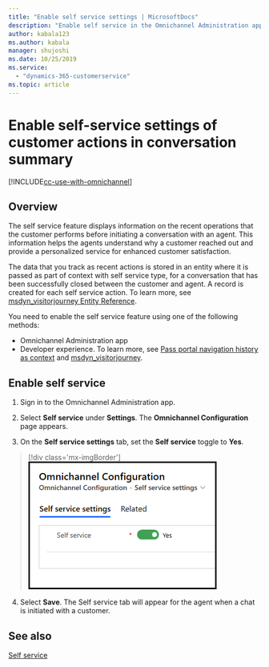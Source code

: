 ```yaml
---
title: "Enable self service settings | MicrosoftDocs"
description: "Enable self service in the Omnichannel Administration app."
author: kabala123
ms.author: kabala
manager: shujoshi
ms.date: 10/25/2019
ms.service: 
  - "dynamics-365-customerservice"
ms.topic: article
---
```


# Enable self-service settings of customer actions in conversation summary

[!INCLUDE[cc-use-with-omnichannel](../../includes/cc-use-with-omnichannel.md)]

## Overview

The self service feature displays information on the recent operations that the customer performs before initiating a conversation with an agent. This information helps the agents  understand why a customer reached out and provide a personalized service for enhanced customer satisfaction.

The data that you track as recent actions is stored in an entity where it is passed as part of context with self service type, for a conversation that has been successfully closed between the customer and agent. A record is created for each self service action. To learn more, see [msdyn_visitorjourney Entity Reference](../developer/reference/entities/msdyn_visitorjourney.md).

You need to enable the self service feature using one of the following methods:
 - Omnichannel Administration app
 - Developer experience. To learn more, see [Pass portal navigation history as context](../developer/reference/methods/setcontextprovider.md#pass-customers-portal-navigation-as-context) and [msdyn_visitorjourney](../developer/reference/entities/msdyn_visitorjourney.md#msdyn_type-options). 

## Enable self service

1. Sign in to the Omnichannel Administration app.

2. Select **Self service** under **Settings**. The **Omnichannel Configuration** page appears.

3. On the **Self service settings** tab, set the **Self service** toggle to **Yes**.

  > [!div class='mx-imgBorder']
  > ![Enable self service](../media/enable-self-service.png "enable self service")
 
4. Select **Save**. The Self service tab will appear for the agent when a chat is initiated with a customer.

## See also

[Self service](../agent/agent-oc/oc-customer-summary.md#self-service)
